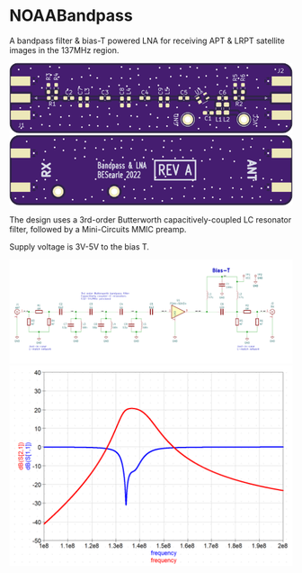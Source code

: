 # NOAABandpass

A bandpass filter & bias-T powered LNA for receiving APT & LRPT satellite images in the 137MHz region.

![PCB top side](readmeimages/NOAABandpass-top.png?raw=true "PCB top side")
![PCB underside](readmeimages/NOAABandpass-bottom.png?raw=true "PCB underside")

The design uses a 3rd-order Butterworth capacitively-coupled LC resonator filter, followed by a Mini-Circuits MMIC preamp.

Supply voltage is 3V-5V to the bias T. 

![Schematic](readmeimages/schematic.png?raw=true "Schematic")
![Filter response](readmeimages/response.png?raw=true "Filter response")

